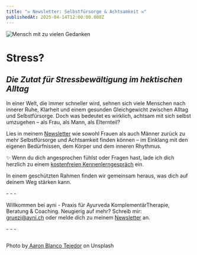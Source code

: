 ```yaml
---
title: "✉️ Newsletter: Selbstfürsorge & Achtsamkeit ✉️"
publishedAt: 2025-04-14T12:00:00.000Z
---
```

![Mensch mit zu vielen Gedanken](/images/4_2_1_newsletter_man.png "Mensch mit zu vielen Gedanken")

# **Stress?**

## ***Die Zutat für Stressbewältigung im hektischen Alltag*** 

In einer Welt, die immer schneller wird, sehnen sich viele Menschen nach innerer Ruhe, Klarheit und einem gesunden Gleichgewicht zwischen Alltag und Selbstfürsorge.
Doch was bedeutet es wirklich, achtsam mit sich selbst umzugehen – als Frau, als Mann, als Elternteil?

Lies in meinem [Newsletter](https://sh1.sendinblue.com/vpj2a6939pfe.html?t=1751292421376) wie sowohl Frauen als auch Männer zurück zu mehr Selbstfürsorge und Achtsamkeit finden können – im Einklang mit den eigenen Bedürfnissen, dem Körper und dem inneren Rhythmus.

✨ Wenn du dich angesprochen fühlst oder Fragen hast, lade ich dich herzlich zu einem [kostenfreien Kennenlerngespräch](https://app.healthadvisor.ch/bookings/ea78fca9028a430ea120ea2c10420468) ein. 

In einem geschützten Rahmen finden wir gemeinsam heraus, was dich auf deinem Weg stärken kann.

\- - -

Willkommen bei ayni - Praxis für Ayurveda KomplementärTherapie, Beratung & Coaching. Neugierig auf mehr? Schreib mir: [gruezi@ayni.ch](mailto:gruezi@ayni.ch) oder melde dich zu meinem [Newsletter](<>) an.

\- - -

![]()

Photo by[ Aaron Blanco Tejedor](https://unsplash.com/de/fotos/malerei-des-menschen-VBe9zj-JHBs)[](https://unsplash.com/de/fotos/malerei-des-menschen-VBe9zj-JHBs) on Unsplash
